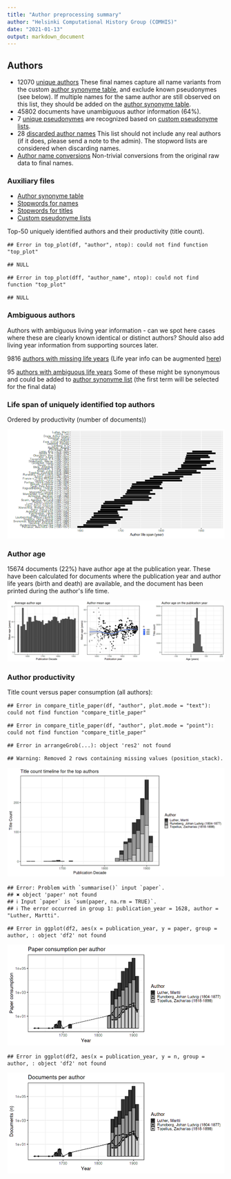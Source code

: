 ```yaml
---
title: "Author preprocessing summary"
author: "Helsinki Computational History Group (COMHIS)"
date: "2021-01-13"
output: markdown_document
---
```


## Authors

 * 12070 [unique authors](output.tables/author_accepted.csv) These final names capture all name variants from the custom [author synonyme table](https://github.com/COMHIS/fennica/blob/master/inst/extdata/ambiguous-authors.csv), and exclude known pseudonymes (see below). If multiple names for the same author are still observed on this list, they should be added on the [author synonyme table](https://github.com/COMHIS/fennica/blob/master/inst/extdata/ambiguous-authors.csv).
 * 45802 documents have unambiguous author information (64%). 
 * 7 [unique pseudonymes](output.tables/pseudonyme_accepted.csv) are recognized based on [custom pseudonyme lists](https://github.com/COMHIS/fennica/blob/master/inst/extdata/names/pseudonymes/custom_pseudonymes.csv).
 * 28 [discarded author names](output.tables/author_discarded.csv) This list should not include any real authors (if it does, please send a note to the admin). The stopword lists are considered when discarding names.
 * [Author name conversions](output.tables/author_conversion_nontrivial.csv) Non-trivial conversions from the original raw data to final names.


### Auxiliary files

 * [Author synonyme table](https://github.com/COMHIS/fennica/blob/master/inst/extdata/ambiguous-authors.csv)
 * [Stopwords for names](https://github.com/COMHIS/fennica/blob/master/inst/extdata/stopwords_for_names.csv)
 * [Stopwords for titles](https://github.com/COMHIS/fennica/blob/master/inst/extdata/stopwords_titles.csv)
 * [Custom pseudonyme lists](https://github.com/COMHIS/fennica/blob/master/inst/extdata/names/pseudonymes/custom_pseudonymes.csv)


Top-50 uniquely identified authors and their productivity (title count).


```
## Error in top_plot(df, "author", ntop): could not find function "top_plot"
```

```
## NULL
```

```
## Error in top_plot(dff, "author_name", ntop): could not find function "top_plot"
```

```
## NULL
```

### Ambiguous authors

Authors with ambiguous living year information - can we spot here
cases where these are clearly known identical or distinct authors?
Should also add living year information from supporting sources later.

9816 [authors with missing life years](output.tables/authors_missing_lifeyears.csv) (Life year info can be augmented [here](https://github.com/COMHIS/fennica/blob/master/inst/extdata/author_info.csv))

95 [authors with ambiguous life years](output.tables/author_life_ambiguous.csv) Some of these might be synonymous and could be added to [author synonyme list](https://github.com/COMHIS/fennica/blob/master/inst/extdata/ambiguous-authors.csv) (the first term will be selected for the final data)


### Life span of uniquely identified top authors

Ordered by productivity (number of documents))

![plot of chunk summaryauthorslife](figure_slides/summaryauthorslife-1.png)


### Author age

15674 documents (22%) have author age at the publication year. These have been calculated for documents where the publication year and author life years (birth and death) are available, and the document has been printed during the author's life time.


![plot of chunk author_age](figure_slides/author_age-1.png)




### Author productivity

Title count versus paper consumption (all authors):


```
## Error in compare_title_paper(df, "author", plot.mode = "text"): could not find function "compare_title_paper"
```

```
## Error in compare_title_paper(df, "author", plot.mode = "point"): could not find function "compare_title_paper"
```

```
## Error in arrangeGrob(...): object 'res2' not found
```



```
## Warning: Removed 2 rows containing missing values (position_stack).
```

![plot of chunk summaryTop10authorstimeline](figure_slides/summaryTop10authorstimeline-1.png)



```
## Error: Problem with `summarise()` input `paper`.
## ✖ object 'paper' not found
## ℹ Input `paper` is `sum(paper, na.rm = TRUE)`.
## ℹ The error occurred in group 1: publication_year = 1628, author = "Luther, Martti".
```

```
## Error in ggplot(df2, aes(x = publication_year, y = paper, group = author, : object 'df2' not found
```

![plot of chunk topauth](figure_slides/topauth-1.png)

```
## Error in ggplot(df2, aes(x = publication_year, y = n, group = author, : object 'df2' not found
```

![plot of chunk topauth](figure_slides/topauth-2.png)




